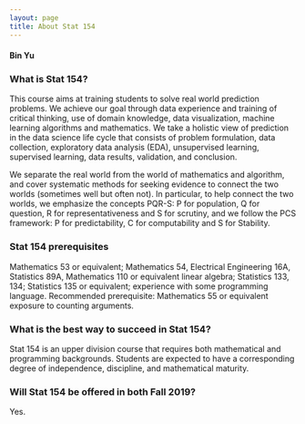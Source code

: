 ```yaml
---
layout: page
title: About Stat 154
---
```


#### Bin Yu ####

### What is Stat 154? ###

This course aims at training students to solve real world prediction problems. We achieve our goal through data experience and training of critical thinking, use of domain knowledge, data visualization, machine learning algorithms and mathematics. We take a holistic view of prediction in the data science life cycle that consists of problem formulation, data collection, exploratory data analysis (EDA), unsupervised learning, supervised learning, data results, validation, and conclusion.

We separate the real world from the world of mathematics and algorithm, and cover systematic methods for seeking evidence to connect the two worlds (sometimes well but often not). In particular, to help connect the two worlds, we emphasize the concepts PQR-S: P for population, Q for question, R for representativeness and S for scrutiny, and we follow the PCS framework: P for predictability, C for computability and S for Stability.


### Stat 154 prerequisites ###

Mathematics 53 or equivalent; Mathematics 54, Electrical Engineering 16A, Statistics 89A, Mathematics 110 or equivalent linear algebra; Statistics 133, 134; Statistics 135 or equivalent; experience with some programming language. Recommended prerequisite: Mathematics 55 or equivalent exposure to counting arguments.

### What is the best way to succeed in Stat 154? ###

Stat 154 is an upper division course that requires both mathematical and programming backgrounds. Students are expected to have a corresponding degree of independence, discipline, and mathematical maturity.


### Will Stat 154 be offered in both Fall 2019? ###
Yes.
